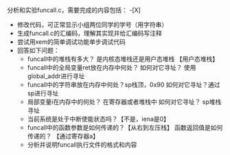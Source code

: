 分析和实验funcall.c，需要完成的内容包括： 
-[X]

 - 修改代码，可正常显示小组两位同学的学号（用字符串） 
 - 生成funcall.c的汇编码，理解其实现并给汇编码写注释
 - 尝试用xem的简单调试功能单步调试代码
 - 回答如下问题：
   - funcall中的堆栈有多大？  是内核态堆栈还是用户态堆栈 【用户态堆栈】
   - funcall中的全局变量ret放在内存中何处？  如何对它寻址？ 使用global_addr进行寻址
   - funcall中的字符串放在内存中何处？sp栈顶，0x90 如何对它寻址？通过sp进行寻址
   - 局部变量i在内存中的何处？ 在寄存器或者堆栈中  如何对它寻址？ sp堆栈寻址
   - 当前系统是处于中断使能状态吗？【不是，iena是0】
   - funcall中的函数参数是如何传递的？【从右到左压栈】 函数返回值是如何传递的？ 【通过寄存器a】
   - 分析并说明funcall执行文件的格式和内容  
